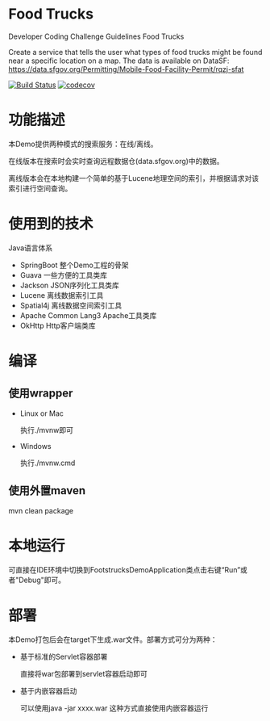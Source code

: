 # Food Trucks
Developer Coding Challenge Guidelines
Food Trucks

Create a service that tells the user what types of food trucks might be found near a specific location on a map.
The data is available on DataSF:  https://data.sfgov.org/Permitting/Mobile-Food-Facility-Permit/rqzj-sfat

[![Build Status](https://travis-ci.org/icanfly/myapp.svg)](https://travis-ci.org/icanfly/myapp)
[![codecov](https://codecov.io/gh/icanfly/myapp/branch/master/graph/badge.svg)](https://codecov.io/gh/icanfly/myapp)

# 功能描述

本Demo提供两种模式的搜索服务：在线/离线。

在线版本在搜索时会实时查询远程数据仓(data.sfgov.org)中的数据。

离线版本会在本地构建一个简单的基于Lucene地理空间的索引，并根据请求对该索引进行空间查询。

# 使用到的技术

Java语言体系
- SpringBoot                        整个Demo工程的骨架
- Guava                             一些方便的工具类库
- Jackson                           JSON序列化工具类库
- Lucene                            离线数据索引工具
- Spatial4j                         离线数据空间索引工具
- Apache Common Lang3               Apache工具类库
- OkHttp                            Http客户端类库

# 编译

## 使用wrapper

- Linux or Mac  

  执行./mvnw即可

- Windows

  执行./mvnw.cmd

## 使用外置maven

mvn clean package

# 本地运行

可直接在IDE环境中切换到FootstrucksDemoApplication类点击右键“Run”或者"Debug"即可。

# 部署

本Demo打包后会在target下生成.war文件。部署方式可分为两种：

- 基于标准的Servlet容器部署
  
  直接将war包部署到servlet容器启动即可

- 基于内嵌容器启动

  可以使用java -jar xxxx.war 这种方式直接使用内嵌容器运行
